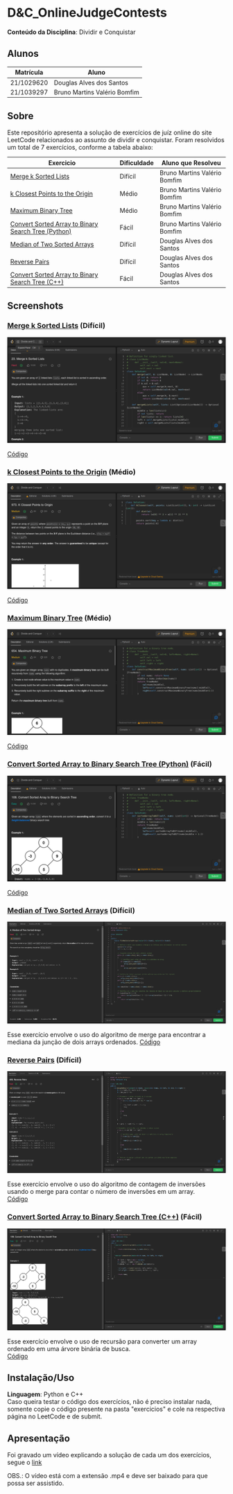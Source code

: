 # D&C_OnlineJudgeContests

**Conteúdo da Disciplina**: Dividir e Conquistar<br>

## Alunos
| Matrícula | Aluno |
| -- | -- |
| 21/1029620 | Douglas Alves dos Santos |
| 21/1039297 | Bruno Martins Valério Bomfim |

## Sobre 
Este repositório apresenta a solução de exercícios de juíz online do site LeetCode relacionados ao assunto de dividir e conquistar. Foram resolvidos um total de 7 exercícios, conforme a tabela abaixo:

| Exercicio | Dificuldade  | Aluno que Resolveu |
| -- | -- | -- | 
| [Merge k Sorted Lists](#merge-k-sorted-lists-difícil) | Difícil | Bruno Martins Valério Bomfim |
| [k Closest Points to the Origin](#k-closest-points-to-the-origin-médio) | Médio | Bruno Martins Valério Bomfim |
| [Maximum Binary Tree](#maximum-binary-tree-médio) | Médio | Bruno Martins Valério Bomfim |
| [Convert Sorted Array to Binary Search Tree (Python)](#convert-sorted-array-to-binary-search-tree-python-fácil) | Fácil | Bruno Martins Valério Bomfim |
| [Median of Two Sorted Arrays](#median-of-two-sorted-arrays-difícil) | Difícil | Douglas Alves dos Santos  |
| [Reverse Pairs](#reverse-pairs-difícil) | Difícil | Douglas Alves dos Santos  |
| [Convert Sorted Array to Binary Search Tree (C++)](#convert-sorted-array-to-binary-search-tree-c-fácil) | Fácil | Douglas Alves dos Santos  |

## Screenshots

### [Merge k Sorted Lists](https://leetcode.com/problems/merge-k-sorted-lists/) (Difícil)

![mergeksorted](assets/mergeksorted.png)

[Código](./exercicios/mergeKSortedLists.py)

### [k Closest Points to the Origin](https://leetcode.com/problems/k-closest-points-to-origin/) (Médio)

![kclosest](assets/kclosestpoints.png)

[Código](./exercicios/kClosestPointsToOrigin.py)

### [Maximum Binary Tree](https://leetcode.com/problems/k-closest-points-to-origin/) (Médio)

![maximbt](assets/maximumbinarytree.png)

[Código](./exercicios/maximumBinaryTree.py)

### [Convert Sorted Array to Binary Search Tree (Python)](https://leetcode.com/problems/convert-sorted-array-to-binary-search-tree/) (Fácil)

![convert_sorted](assets/convertsortedarray.png)

[Código](./exercicios/convertSortedArrayToBinarySearchTree.py)

### [Median of Two Sorted Arrays](https://leetcode.com/problems/median-of-two-sorted-arrays/) (Difícil)

![Median of Two Sorted Arrays](assets/median_sorted_arrays.png)

Esse exercício envolve o uso do algoritmo de merge para encontrar a mediana da junção de dois arrays ordenados.
[Código](./exercicios/findMedianSortedArrays.cpp)

### [Reverse Pairs](https://leetcode.com/problems/reverse-pairs/) (Difícil)

![Reverse Pairs](assets/reverse_pairs.png)

Esse exercício envolve o uso do algoritmo de contagem de inversões usando o merge para contar o número de inversões em um array.<br>
[Código](./exercicios/reversePairs.cpp)

### [Convert Sorted Array to Binary Search Tree (C++)](https://leetcode.com/problems/convert-sorted-array-to-binary-search-tree/) (Fácil)

![Convert Sorted Array to Binary Search Tree](assets/array_to_tree.png)

Esse exercício envolve o uso de recursão para converter um array ordenado em uma árvore binária de busca.<br>
[Código](./exercicios/sortedArrayToBST.cpp)

## Instalação/Uso
**Linguagem**: Python e C++<br>
Caso queira testar o código dos exercícios, não é preciso instalar nada, somente copie o código presente na pasta "exercicios" e cole na respectiva página no LeetCode e de submit.


## Apresentação
Foi gravado um vídeo explicando a solução de cada um dos exercícios, segue o [link](./assets/apresentação.mp4)

OBS.: O vídeo está com a extensão .mp4 e deve ser baixado para que possa ser assistido.




